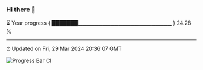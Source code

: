 ### Hi there 👋

⏳ Year progress { ███████▁▁▁▁▁▁▁▁▁▁▁▁▁▁▁▁▁▁▁▁▁▁▁ } 24.28 %

---

⏰ Updated on Fri, 29 Mar 2024 20:36:07 GMT

![Progress Bar CI](https://github.com/IshwaranRudhara/GIT-ACTION/workflows/Progress%20Bar%20CI/badge.svg)
